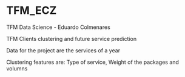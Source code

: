 # TFM_ECZ
TFM Data Science - Eduardo Colmenares 

TFM Clients clustering and future service prediction

Data for the project are the services of a year 

Clustering features are: Type of service, Weight of the packages and volumns

